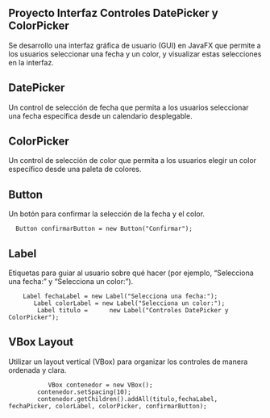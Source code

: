 ## Proyecto Interfaz Controles DatePicker y ColorPicker
Se desarrollo una interfaz gráfica de usuario (GUI) en JavaFX que permite a los usuarios seleccionar una fecha y un color, y visualizar estas selecciones en la interfaz.
## DatePicker
Un control de selección de fecha que permita a los usuarios seleccionar una fecha específica desde un calendario desplegable.

## ColorPicker
Un control de selección de color que permita a los usuarios elegir un color específico desde una paleta de colores.


## Button 
Un botón para confirmar la selección de la fecha y el color.

      Button confirmarButton = new Button("Confirmar");
## Label
 Etiquetas para guiar al usuario sobre qué hacer (por ejemplo, “Selecciona una fecha:” y “Selecciona un color:”).

        Label fechaLabel = new Label("Selecciona una fecha:");
	       Label colorLabel = new Label("Selecciona un color:");
	        Label titulo =      new Label("Controles DatePicker y ColorPicker");
 
 ## VBox Layout
 Utilizar un layout vertical (VBox) para organizar los controles de manera ordenada y clara.

               VBox contenedor = new VBox();
	        contenedor.setSpacing(10);
	        contenedor.getChildren().addAll(titulo,fechaLabel, fechaPicker, colorLabel, colorPicker, confirmarButton);
